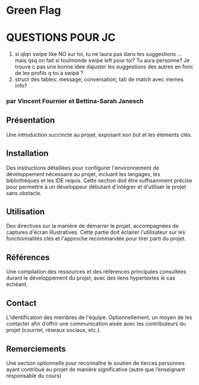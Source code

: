 # Green Flag

#   QUESTIONS POUR JC
1. si qlqn swipe like NO sur toi, tu ne laura pas dans tes suggestions ... mais qsq on fait si toulmonde swipe left pour toi? Tu aura personne? 
Je trouve c pas une bonne idee dajuster les suggestions des autres en fonc de les profils q toi a swipé ?
2. struct des tables: message; conversation; tab de match avec memes info? 

### par Vincent Fournier et Bettina-Sarah Janesch

## Présentation
Une introduction succincte au projet, exposant son but et les éléments clés.

## Installation
Des instructions détaillées pour configurer l'environnement de développement
nécessaire au projet, incluant les langages, les bibliothèques et les IDE requis. Cette section doit être
suffisamment précise pour permettre à un développeur débutant d'intégrer et d'utiliser le projet
sans obstacle.

## Utilisation
Des directives sur la manière de démarrer le projet, accompagnées de captures d'écran
illustratives. Cette partie doit éclairer l'utilisateur sur les fonctionnalités clés et l'approche
recommandée pour tirer parti du projet.

## Références
Une compilation des ressources et des références principales consultées durant le
développement du projet, avec des liens hypertextes le cas échéant.

## Contact
L’identification des membres de l'équipe. Optionnellement, un moyen de les contacter afin
d’offrir une communication aisée avec les contributeurs du projet (courriel, réseaux sociaux, etc.).

## Remerciements
Une section optionnelle pour reconnaître le soutien de tierces personnes ayant
contribué au projet de manière significative (autre que l’enseignant responsable du cours)
